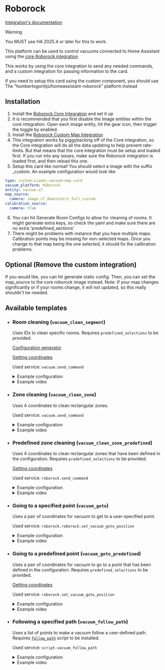 # Roborock

[Integration's documentation](https://www.home-assistant.io/integrations/roborock/)

> [!WARNING]
> You MUST use HA 2025.4 or later for this to work.

This platform can be used to control vacuums connected to Home Assistant using the [core Roborock integration](https://www.home-assistant.io/integrations/roborock/)


This works by using the core integration to send any needed commands, and a custom integration for passing information to the card.

If you need to setup this card using the custom component, you should use The "humbertogontijo/homeassistant-roborock" platform instead

## Installation

1. Install the [Roborock Core Integration](https://my.home-assistant.io/redirect/config_flow_start?domain=roborock) and set it up
2. It is recommended that you first disable the Image entities within the core integration. Open each image entity, hit the gear icon, then trigger the toggle by enabled.
3. Install the [Roborock Custom Map Integration](https://github.com/Lash-L/RoborockCustomMap#roborock-custom-map)
4. This integration works by piggybacking off of the Core integration, so the Core integration will do all the data updating to help prevent rate-limits. But that means that the core integration must be setup and loaded first. If you run into any issues, make sure the Roborock integration is loaded first, and then reload this one.
5. Setup this card like normal! You should select a image with the suffix _custom. An example configuration would look like
```yaml
type: custom:xiaomi-vacuum-map-card
vacuum_platform: Roborock
entity: vacuum.s7
map_source:
  camera: image.s7_downstairs_full_custom
calibration_source:
  camera: true
```
6. You can hit Generate Room Configs to allow for cleaning of rooms. It might generate extra keys, so check the yaml and make sure there are no extra 'predefined_sections'
7. There might be problems with instance that you have multiple maps. Calibration points may be missing for non-selected maps. Once you change to that map being the one selected, it should fix the calibration problems.

## Optional (Remove the custom integration)

If you would like, you can hit generate static config. Then, you can set the map_source to the core roborock image instead. Note: If your map changes significantly or if your rooms change, it will not updated, so this really shouldn't be needed.

## Available templates

* ### Room cleaning (`vacuum_clean_segment`)

  Uses IDs to clean specific rooms. Requires `predefined_selections` to be provided.

  [Configuration generator](https://github.com/PiotrMachowski/lovelace-xiaomi-vacuum-map-card/discussions/317)

  [Getting coordinates](/docs/templates/setup.md#getting-coordinates)

  Used service: `vacuum.send_command`

  <details>
  <summary>Example configuration</summary>

  ```yaml
  map_modes:
    - template: vacuum_clean_segment
      predefined_selections:
        - id: 14
          outline: [[ 21458, 32131 ], [ 24235, 32152 ], [ 24194, 27409 ], [ 23181, 27409 ]]
          label:
            text: "Bedroom"
            x: 22932
            y: 30339
            offset_y: 35
          icon:
            name: "mdi:bed"
            x: 22932
            y: 30339
        - id: 19
          outline: [[ 21478, 27237 ], [ 23048, 27250 ], [ 23061, 25655 ], [ 21478, 25680 ]]
          label:
            text: "Bathroom"
            x: 22282
            y: 26496
            offset_y: 35
          icon:
            name: "mdi:shower"
            x: 22282
            y: 26496
  ```

  </details>
  <details>
  <summary>Example video</summary>

  https://user-images.githubusercontent.com/6118709/141666925-34b01cde-82ff-447b-aecc-e9ced402b1ed.mp4

  </details>

* ### Zone cleaning (`vacuum_clean_zone`)

  Uses 4 coordinates to clean rectangular zones.

  Used service: `vacuum.send_command`

  <details>
  <summary>Example configuration</summary>

  ```yaml
  map_modes:
    - template: vacuum_clean_zone
  ```

  </details>
  <details>
  <summary>Example video</summary>

  https://user-images.githubusercontent.com/6118709/141666913-d95f082d-f5bf-4ab5-a478-ba44effe6f34.mp4

  </details>

* ### Predefined zone cleaning (`vacuum_clean_zone_predefined`)

  Uses 4 coordinates to clean rectangular zones that have been defined in the configuration. Requires `predefined_selections` to be provided.

  [Getting coordinates](/docs/templates/setup.md#getting-coordinates)

  Used service: `roborock.send_command`

  <details>
  <summary>Example configuration</summary>

  ```yaml
  map_modes:
    - template: vacuum_clean_zone_predefined
      predefined_selections:
        - zones: [[ 21485, 28767, 24236, 32131 ], [ 23217, 27379, 24216, 28737 ]]
          label:
            text: "Bedroom"
            x: 22932
            y: 30339
            offset_y: 35
          icon:
            name: "mdi:bed"
            x: 22932
            y: 30339
        - zones: [[ 27782, 27563, 29678, 29369 ]]
          label:
            text: "Kitchen"
            x: 28760
            y: 28403
            offset_y: 35
          icon:
            name: "mdi:pot-mix"
            x: 28760
            y: 28403
  ```

  </details>
  <details>
  <summary>Example video</summary>

  https://user-images.githubusercontent.com/6118709/141666920-492a000c-9a78-4c20-b4f5-9343928140c7.mp4

  </details>

* ### Going to a specified point (`vacuum_goto`)

  Uses a pair of coordinates for vacuum to get to a user-specified point.

  Used service: `roborock.roborock.set_vacuum_goto_position`

  <details>
  <summary>Example configuration</summary>

  ```yaml
  map_modes:
    - template: vacuum_goto
  ```

  </details>
  <details>
  <summary>Example video</summary>

  https://user-images.githubusercontent.com/6118709/141666921-2f3d66da-6ffc-492a-8439-625da97651bd.mp4

  </details>

* ### Going to a predefined point (`vacuum_goto_predefined`)

  Uses a pair of coordinates for vacuum to go to a point that has been defined in the configuration. Requires `predefined_selections` to be provided.

  [Getting coordinates](/docs/templates/setup.md#getting-coordinates)

  Used service: `roborock.set_vacuum_goto_position`

  <details>
  <summary>Example configuration</summary>

  ```yaml
  map_modes:
    - template: vacuum_goto_predefined
      predefined_selections:
        - position: [ 28006, 28036 ]
          label:
            text: "Emptying"
            x: 28006
            y: 28036
            offset_y: 35
          icon:
            name: "mdi:broom"
            x: 28006
            y: 28036
        - position: [ 32143, 26284 ]
          label:
            text: "Sofa"
            x: 32143
            y: 26284
            offset_y: 35
          icon:
            name: "mdi:sofa"
            x: 32143
            y: 26284
  ```

  </details>
  <details>
  <summary>Example video</summary>

  https://user-images.githubusercontent.com/6118709/141666923-965679e9-25fb-44cd-be08-fc63e5c85ce0.mp4

  </details>

* ### Following a specified path (`vacuum_follow_path`)

  Uses a list of points to make a vacuum follow a user-defined path. Requires [`follow_path`](/docs/follow_path.yaml) script to be installed.

  Used service: `script.vacuum_follow_path`

  <details>
  <summary>Example configuration</summary>

  ```yaml
  map_modes:
    - template: vacuum_follow_path
  ```

  </details>
  <details>
  <summary>Example video</summary>

  https://user-images.githubusercontent.com/6118709/141666931-48d1717f-96d0-461d-84f4-788c071f3a78.mp4

  </details>
